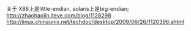 关于 X86上是little-endian, solaris上是big-endian;
http://zhaohaolin.iteye.com/blog/1128298
http://linux.chinaunix.net/techdoc/desktop/2009/06/26/1120396.shtml
